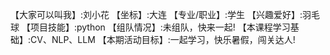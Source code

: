 【大家可以叫我】:刘小花
【坐标】:大连
【专业/职业】:学生
【兴趣爱好】:羽毛球
【项目技能】:python
【组队情况】:未组队，快来一起!
【本课程学习基础】:CV、NLP、LLM
【本期活动目标】:一起学习，快乐暑假，闯关达人!
